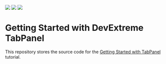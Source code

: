 <!-- default badges list -->
![](https://img.shields.io/endpoint?url=https://codecentral.devexpress.com/api/v1/VersionRange/359453843/22.2.3%2B)
[![](https://img.shields.io/badge/Open_in_DevExpress_Support_Center-FF7200?style=flat-square&logo=DevExpress&logoColor=white)](https://supportcenter.devexpress.com/ticket/details/T1000242)
[![](https://img.shields.io/badge/📖_How_to_use_DevExpress_Examples-e9f6fc?style=flat-square)](https://docs.devexpress.com/GeneralInformation/403183)
<!-- default badges end -->
# Getting Started with DevExtreme TabPanel

This repository stores the source code for the [Getting Started with TabPanel](https://js.devexpress.com/Documentation/Guide/UI_Components/TabPanel/Getting_Started_with_TabPanel/) tutorial. 
